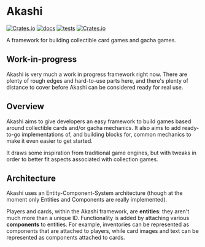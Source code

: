 # Akashi

[![Crates.io](https://img.shields.io/crates/v/akashi)](https://crates.io/crates/akashi)
[![docs](https://docs.rs/akashi/badge.svg)](https://docs.rs/akashi)
[![tests](https://github.com/stmobo/akashi/workflows/tests/badge.svg)](https://github.com/stmobo/akashi)
[![Crates.io](https://img.shields.io/crates/l/akashi)](https://github.com/stmobo/akashi/blob/master/LICENSE)

A framework for building collectible card games and gacha games.

## Work-in-progress

Akashi is very much a work in progress framework right now. There are
plenty of rough edges and hard-to-use parts here, and there's plenty of
distance to cover before Akashi can be considered ready for real use.

## Overview

Akashi aims to give developers an easy framework to build games based
around collectible cards and/or gacha mechanics. It also aims to add
ready-to-go implementations of, and building blocks for, common
mechanics to make it even easier to get started.

It draws some inspiration from traditional game engines, but with tweaks
in order to better fit aspects associated with collection games.

## Architecture

Akashi uses an Entity-Component-System architecture (though at the moment
only Entities and Components are really implemented).

Players and cards, within the Akashi framework, are **entities**: they
aren't much more than a unique ID. Functionality is added by attaching
various **components** to entities.
For example, inventories can be represented as components that are
attached to players, while card images and text can be represented as
components attached to cards.
